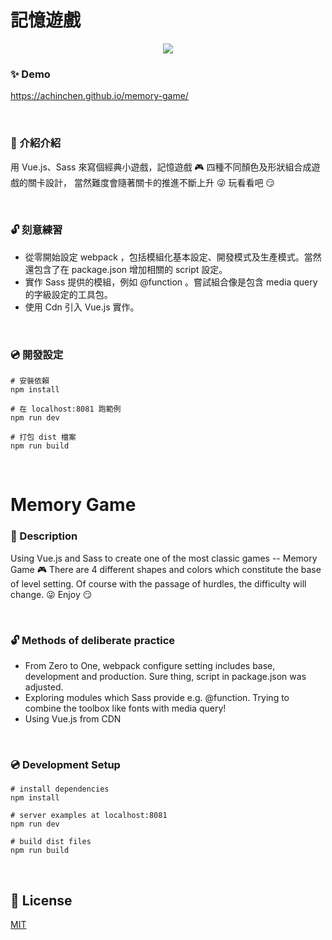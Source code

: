 記憶遊戲
===
<center>
<img src="https://i.imgur.com/kr8th14.gif" />
</center>

### :sparkles: Demo
https://achinchen.github.io/memory-game/

<br >

### :scroll: 介紹介紹
用 Vue.js、Sass 來寫個經典小遊戲，記憶遊戲 :video_game:
四種不同顏色及形狀組合成遊戲的關卡設計，
當然難度會隨著關卡的推進不斷上升 :stuck_out_tongue_winking_eye:
玩看看吧 :smirk:

<br >

### :unlock: 刻意練習
* 從零開始設定 webpack ，包括模組化基本設定、開發模式及生產模式。當然還包含了在 package.json 增加相關的 script 設定。
* 實作 Sass 提供的模組，例如 @function 。嘗試組合像是包含 media query 的字級設定的工具包。
* 使用 Cdn 引入 Vue.js 實作。

<br >

### :cd: 開發設定
```
# 安裝依賴
npm install

# 在 localhost:8081 跑範例
npm run dev

# 打包 dist 檔案
npm run build
```

<br >

Memory Game
=== 
### :scroll: Description
Using Vue.js and Sass to create one of the most classic games -- Memory Game :video_game:
There are 4 different shapes and colors which constitute the base of level setting.
Of course with the passage of hurdles, the difficulty will change. :stuck_out_tongue_winking_eye:
Enjoy :smirk:

<br >

### :unlock: Methods of deliberate practice
* From Zero to One, webpack configure setting includes base, development and production. Sure thing, script in package.json was adjusted.
* Exploring modules which Sass provide e.g. @function. Trying to combine the toolbox like fonts with media query!
* Using Vue.js from CDN

<br >

### :cd: Development Setup
```
# install dependencies
npm install

# server examples at localhost:8081
npm run dev

# build dist files
npm run build
```

<br >

## :postbox: License

[MIT](http://opensource.org/licenses/MIT)
